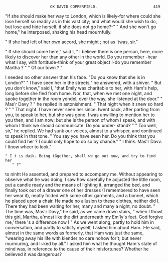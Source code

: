                         OX DAVID COPPERFIELD.                         419
   "If she should make her way to London, which is likely-for where
could she lose herself so readily as in this vast city; and what would she
wish to do, but lose and hide herself, if she does not go home?-"
   " And she won't go home," he interposed, shaking his head mournfully.

" If she had left of her own accord, she might ; not as 'twas, sir."

   " If she should come here," said I, " I believe there is one person, here,
more likely to discover her than any other in the world. Do you remember
-hear what I say, with fortitude-think of your great object !-do you
remember Martha ? "
    " Of our town ? "

   I needed no other answer than his face.
   "Do you know that she is in London?"
    " I have seen her in the streets," he answered, with a shiver.
    " But you don't know," said I, "that      Emily was charitable to her,
with Ham's help, long before she fled from home. Nor, that, when we
met one night, and spoke together in the room yondel; over the way, she
listened at the door."
    " Mas'r Davy ? " he replied in astonishment. " That night when it
snew so hard ? "
    " That night.   I have never seen her since. Iwent back, after parting
from you, to speak to her, but she was gone. I was unwilling to mention
her to you then, and I am now; but she is the person of whom I speak,
and with whom I think we should communicate. Do you under-
stand? "
    " Too well, sir," he replied.     We had sunk our voices, almost to a
whisper, and continued to speak in that tone.
    " You say you have seen her. Do you think that you could find her ?
I could only hope to do so by chance."
    " I think. Mas'r Davv. I Itnow wheer to look."

    " I t is daik. Being tGgether, shall we go out now, and try to find her
       " ?"
 to ninht
    He assented, and prepared to accompany me. Without appearing to
 observe what he was doing, I saw how carefully he adjusted the little
 room, put a candle ready and the means of lighting it, arranged the bed,
 and finally took out of a drawer one of her dresses (I remembered to have
 seen her wear it), neatly folded with some other garments, and a bonnet,
 which he placed upon a chair. He made no allusion to these clothes, neither
 did I. There they had been waiting for her, many and many a night, no
 doubt.
    " The time was, Mas'r Davy," he said, as we came down stairs, " when
 I thowt this girl, Martha, a'most like the dirt underneath my Em'ly's feet.
 God forgive me,' there 's a difference now ! "
    As we went along, partly to hold him in conversation, and partly to
 satisfy myself, I asked him about Ham. I-Ie said, almost in the same
 words as formerly, that Ham was just the same, "wearing away his life
 with kiender no care nohow for't; but never murmuring, and l~ked
 by all."
    I asked him what he thought Ham's state of mind was, in reference to
 the cause of their misfortunes? Whether he believed it was dangerous?
